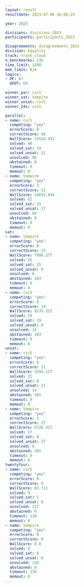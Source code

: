 ```yaml
---
layout: result
resultdate: 2023-07-06 16:06:19

year: 2023

divisions: divisions_2023
participants: participants_2023

disagreements: disagreements_2023
division: Equality
track: track_cloud
n_benchmarks: 136
time_limit: 1200
mem_limit: N/A
logics:
- UF: 67
  UFDT: 69

winner_par: cvc5
winner_sat: Vampire
winner_unsat: cvc5
winner_24s: cvc5

parallel:
- name: cvc5
  competing: "yes"
  errorScore: 0
  correctScore: 40
  WallScore: 12529.452
  solved: 40
  solved_sat: 19
  solved_unsat: 21
  unsolved: 96
  abstained: 0
  timeout: 0
  memout: 0
- name: Vampire
  competing: "yes"
  errorScore: 3
  correctScore: 52
  WallScore: 14032.694
  solved: 52
  solved_sat: 25
  solved_unsat: 27
  unsolved: 84
  abstained: 0
  timeout: 0
  memout: 0
sat:
- name: Vampire
  competing: "yes"
  errorScore: 0
  correctScore: 25
  WallScore: 7906.277
  solved: 25
  solved_sat: 25
  solved_unsat: 0
  unsolved: 8
  abstained: 103
  timeout: 0
  memout: 0
- name: cvc5
  competing: "yes"
  errorScore: 0
  correctScore: 19
  WallScore: 9135.325
  solved: 19
  solved_sat: 19
  solved_unsat: 0
  unsolved: 14
  abstained: 103
  timeout: 0
  memout: 0
unsat:
- name: cvc5
  competing: "yes"
  errorScore: 0
  correctScore: 21
  WallScore: 3394.127
  solved: 21
  solved_sat: 0
  solved_unsat: 21
  unsolved: 14
  abstained: 101
  timeout: 0
  memout: 0
- name: Vampire
  competing: "yes"
  errorScore: 3
  correctScore: 27
  WallScore: 6126.417
  solved: 27
  solved_sat: 0
  solved_unsat: 27
  unsolved: 8
  abstained: 101
  timeout: 0
  memout: 0
twentyfour:
- name: cvc5
  competing: "yes"
  errorScore: 0
  correctScore: 9
  WallScore: 83.711
  solved: 9
  solved_sat: 1
  solved_unsat: 8
  unsolved: 127
  abstained: 0
  timeout: 118
  memout: 0
- name: Vampire
  competing: "yes"
  errorScore: 0
  correctScore: 0
  WallScore: 0.0
  solved: 0
  solved_sat: 0
  solved_unsat: 0
  unsolved: 136
  abstained: 0
  timeout: 136
  memout: 0
---
```

